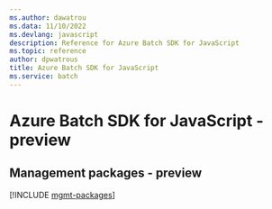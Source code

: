 ```yaml
---
ms.author: dawatrou
ms.data: 11/10/2022
ms.devlang: javascript
description: Reference for Azure Batch SDK for JavaScript
ms.topic: reference
author: dpwatrous
title: Azure Batch SDK for JavaScript
ms.service: batch
---
```

# Azure Batch SDK for JavaScript - preview

## Management packages - preview
[!INCLUDE [mgmt-packages](batch-mgmt-index.md)]